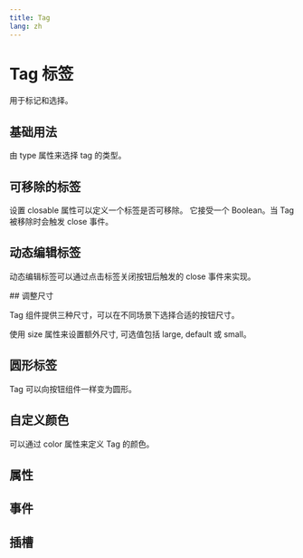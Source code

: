 ```yaml
---
title: Tag
lang: zh
---
```


<script setup lang="ts">
  import props from "../../../example/tag/description/zh-props.ts";
  import slots from "../../../example/tag/description/zh-slots.ts";
    import events from "../../../example/tag/description/zh-events.ts";
</script>

# Tag 标签

用于标记和选择。

##  基础用法

由 type 属性来选择 tag 的类型。

<demo src="../../../example/tag/base.vue" />

##  可移除的标签

设置 closable 属性可以定义一个标签是否可移除。 它接受一个 Boolean。当 Tag 被移除时会触发 close 事件。

<demo src="../../../example/tag/closable.vue" />

##  动态编辑标签

动态编辑标签可以通过点击标签关闭按钮后触发的 close 事件来实现。

<demo src="../../../example/tag/edit.vue" />
##  调整尺寸

Tag 组件提供三种尺寸，可以在不同场景下选择合适的按钮尺寸。

使用 size 属性来设置额外尺寸, 可选值包括 large, default 或 small。

<demo src="../../../example/tag/size.vue" />



##  圆形标签

Tag 可以向按钮组件一样变为圆形。

<demo src="../../../example/tag/round.vue" />

## 自定义颜色

可以通过 color 属性来定义 Tag 的颜色。

<demo src="../../../example/tag/color.vue" />


## 属性

<table-block type="propsZh" :data="props" />

## 事件

<table-block type="eventsZh" :data="events" />

## 插槽

<table-block type="slotsZh" :data="slots" />
